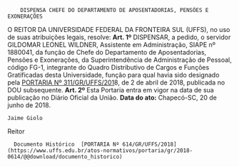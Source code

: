         DISPENSA CHEFE DO DEPARTAMENTO DE APOSENTADORIAS, PENSÕES E EXONERAÇÕES  

 O REITOR DA UNIVERSIDADE FEDERAL DA FRONTEIRA SUL (UFFS), no uso de suas atribuições legais, resolve:   **Art. 1º** DISPENSAR, a pedido, o servidor GILDOMAR LEONEL WILDNER, Assistente em Administração, SIAPE nº 1880041, da função de Chefe do Departamento de Aposentadorias, Pensões e Exonerações, da Superintendência de Administração de Pessoal, código FG-1, integrante do Quadro Distributivo de Cargos e Funções Gratificadas desta Universidade, função para qual havia sido designado pela [PORTARIA Nº 311/GR/UFFS/201](https://www.uffs.edu.br/atos-normativos/portaria/gr/2017-0063)8, de 2 de abril de 2018, publicada no DOU subsequente.   **Art. 2º** Esta Portaria entra em vigor na data de sua publicação no Diário Oficial da União.        **Data do ato:** Chapecó-SC, 20 de junho de 2018.   
 

    Jaime Giolo   
 Reitor 

      Documento Histórico  [PORTARIA Nº 614/GR/UFFS/2018](https://www.uffs.edu.br/atos-normativos/portaria/gr/2018-0614/@@download/documento_historico)     
      